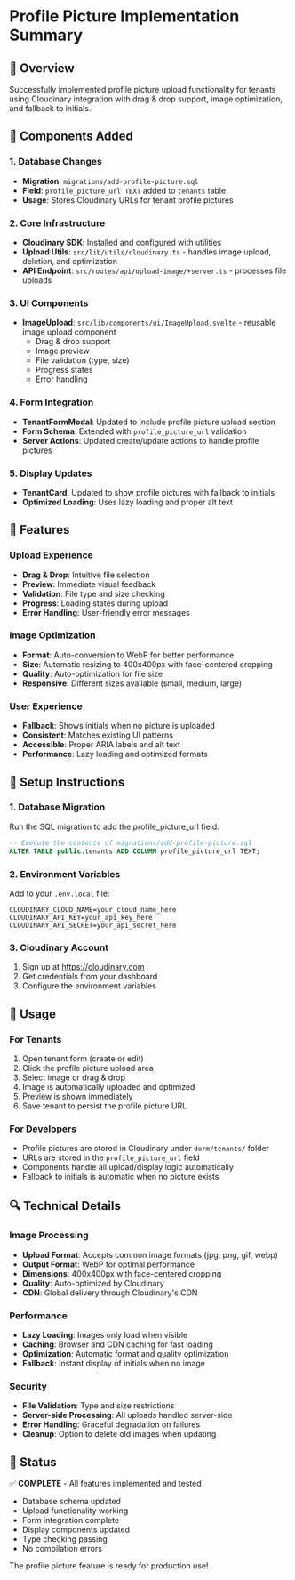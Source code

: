 # Profile Picture Implementation Summary

## 🎯 Overview
Successfully implemented profile picture upload functionality for tenants using Cloudinary integration with drag & drop support, image optimization, and fallback to initials.

## 🔧 Components Added

### 1. Database Changes
- **Migration**: `migrations/add-profile-picture.sql`
- **Field**: `profile_picture_url TEXT` added to `tenants` table
- **Usage**: Stores Cloudinary URLs for tenant profile pictures

### 2. Core Infrastructure
- **Cloudinary SDK**: Installed and configured with utilities
- **Upload Utils**: `src/lib/utils/cloudinary.ts` - handles image upload, deletion, and optimization
- **API Endpoint**: `src/routes/api/upload-image/+server.ts` - processes file uploads

### 3. UI Components
- **ImageUpload**: `src/lib/components/ui/ImageUpload.svelte` - reusable image upload component
  - Drag & drop support
  - Image preview
  - File validation (type, size)
  - Progress states
  - Error handling

### 4. Form Integration
- **TenantFormModal**: Updated to include profile picture upload section
- **Form Schema**: Extended with `profile_picture_url` validation
- **Server Actions**: Updated create/update actions to handle profile pictures

### 5. Display Updates
- **TenantCard**: Updated to show profile pictures with fallback to initials
- **Optimized Loading**: Uses lazy loading and proper alt text

## 🌟 Features

### Upload Experience
- **Drag & Drop**: Intuitive file selection
- **Preview**: Immediate visual feedback
- **Validation**: File type and size checking
- **Progress**: Loading states during upload
- **Error Handling**: User-friendly error messages

### Image Optimization
- **Format**: Auto-conversion to WebP for better performance
- **Size**: Automatic resizing to 400x400px with face-centered cropping
- **Quality**: Auto-optimization for file size
- **Responsive**: Different sizes available (small, medium, large)

### User Experience
- **Fallback**: Shows initials when no picture is uploaded
- **Consistent**: Matches existing UI patterns
- **Accessible**: Proper ARIA labels and alt text
- **Performance**: Lazy loading and optimized formats

## 🔧 Setup Instructions

### 1. Database Migration
Run the SQL migration to add the profile_picture_url field:
```sql
-- Execute the contents of migrations/add-profile-picture.sql
ALTER TABLE public.tenants ADD COLUMN profile_picture_url TEXT;
```

### 2. Environment Variables
Add to your `.env.local` file:
```env
CLOUDINARY_CLOUD_NAME=your_cloud_name_here
CLOUDINARY_API_KEY=your_api_key_here
CLOUDINARY_API_SECRET=your_api_secret_here
```

### 3. Cloudinary Account
1. Sign up at https://cloudinary.com
2. Get credentials from your dashboard
3. Configure the environment variables

## 🚀 Usage

### For Tenants
1. Open tenant form (create or edit)
2. Click the profile picture upload area
3. Select image or drag & drop
4. Image is automatically uploaded and optimized
5. Preview is shown immediately
6. Save tenant to persist the profile picture URL

### For Developers
- Profile pictures are stored in Cloudinary under `dorm/tenants/` folder
- URLs are stored in the `profile_picture_url` field
- Components handle all upload/display logic automatically
- Fallback to initials is automatic when no picture exists

## 🔍 Technical Details

### Image Processing
- **Upload Format**: Accepts common image formats (jpg, png, gif, webp)
- **Output Format**: WebP for optimal performance
- **Dimensions**: 400x400px with face-centered cropping
- **Quality**: Auto-optimized by Cloudinary
- **CDN**: Global delivery through Cloudinary's CDN

### Performance
- **Lazy Loading**: Images only load when visible
- **Caching**: Browser and CDN caching for fast loading
- **Optimization**: Automatic format and quality optimization
- **Fallback**: Instant display of initials when no image

### Security
- **File Validation**: Type and size restrictions
- **Server-side Processing**: All uploads handled server-side
- **Error Handling**: Graceful degradation on failures
- **Cleanup**: Option to delete old images when updating

## 🏁 Status
✅ **COMPLETE** - All features implemented and tested
- Database schema updated
- Upload functionality working
- Form integration complete
- Display components updated
- Type checking passing
- No compilation errors

The profile picture feature is ready for production use!